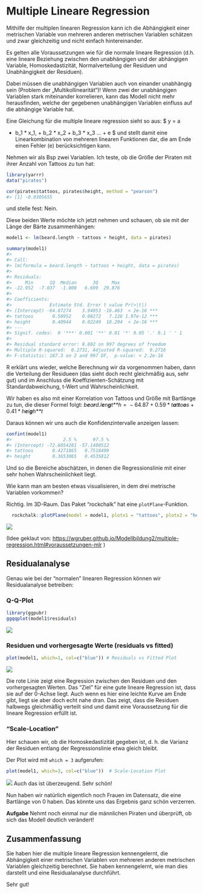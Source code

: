 Multiple Lineare Regression
===========================

Mithilfe der multiplen linearen Regression kann ich die Abhängigkeit
einer metrischen Variable von mehreren anderen metrischen Variablen
schätzen und zwar gleichzeitig und nicht einfach hintereinander.

Es gelten alle Voraussetzungen wie für die normale lineare Regression
(d.h. eine lineare Beziehung zwischen den unabhängigen und der
abhängigen Variable, Homoskedastizität, Normalverteilung der Residuen
und Unabhängigkeit der Residuen).

Dabei müssen die unabhängigen Variablen auch von einander unabhängig
sein (Problem der „Multikollinearität“)! Wenn zwei der unabhängigen
Variablen stark miteinander korrelieren, kann das Modell nicht mehr
herausfinden, welche der gegebenen unabhängigen Variablen einfluss auf
die abhängige Variable hat.

Eine Gleichung für die multiple lineare regression sieht so aus: $ y = a
+ b\_1 \* x\_1, + b\_2 \* x\_2 + b\_3 \* x\_3 … + e $ und stellt damit
eine Linearkombination von mehreren linearen Funktionen dar, die am Ende
einen Fehler (e) berücksichtigen kann.

Nehmen wir als Bsp zwei Variablen. Ich teste, ob die Größe der Piraten
mit ihrer Anzahl von Tattoos zu tun hat:

``` r
library(yarrr)
data("pirates")

cor(pirates$tattoos, pirates$height, method = "pearson")
#> [1] -0.0305655
```

und stelle fest: Nein.

Diese beiden Werte möchte ich jetzt nehmen und schauen, ob sie mit der
Länge der Bärte zusammenhängen:

``` r
model1 <- lm(beard.length ~ tattoos + height, data = pirates)

summary(model1)
#> 
#> Call:
#> lm(formula = beard.length ~ tattoos + height, data = pirates)
#> 
#> Residuals:
#>     Min      1Q  Median      3Q     Max 
#> -22.952  -7.037  -1.000   6.699  29.876 
#> 
#> Coefficients:
#>              Estimate Std. Error t value Pr(>|t|)    
#> (Intercept) -64.87274    3.94053 -16.463  < 2e-16 ***
#> tattoos       0.58952    0.08272   7.126 1.97e-12 ***
#> height        0.40944    0.02249  18.204  < 2e-16 ***
#> ---
#> Signif. codes:  0 '***' 0.001 '**' 0.01 '*' 0.05 '.' 0.1 ' ' 1
#> 
#> Residual standard error: 8.802 on 997 degrees of freedom
#> Multiple R-squared:  0.2731, Adjusted R-squared:  0.2716 
#> F-statistic: 187.3 on 2 and 997 DF,  p-value: < 2.2e-16
```

R erklärt uns wieder, welche Berechnung wir da vorgenommen haben, dann
die Verteilung der Residueen (das sieht doch recht gleichmäßig aus, sehr
gut) und im Anschluss die Koeffizienten-Schätzung mit
Standardabweichung, t-Wert und Wahrscheinlichkeit.

Wir haben es also mit einer Korrelation von Tattoos und Größe mit
Bartlänge zu tun, die dieser Formel folgt:
*b**e**a**r**d*.*l**e**n**g**t**h* =  − 64.87 + 0.59 \* *t**a**t**t**o**o**s* + 0.41 \* *h**e**i**g**h**t*

Daraus können wir uns auch die Konfidenzintervalle anzeigen lassen:

``` r
confint(model1)
#>                   2.5 %      97.5 %
#> (Intercept) -72.6054281 -57.1400512
#> tattoos       0.4271865   0.7518499
#> height        0.3653065   0.4535812
```

Und so die Bereiche abschätzen, in denen die Regressionslinie mit einer
sehr hohen Wahrscheinlichkeit liegt.

Wie kann man am besten etwas visualisieren, in dem drei metrische
Variablen vorkommen?

Richtig. Im 3D-Raum. Das Paket “rockchalk” hat eine
`plotPlane`-Funktion.

``` r
  rockchalk::plotPlane(model = model1, plotx1 = "tattoos", plotx2 = "height")
```

![](./figures/multip_lin_reg-1.png)

(Idee geklaut von:
<a href="https://wgruber.github.io/Modellbildung2/multiple-regression.html#voraussetzungen-mlr" class="uri">https://wgruber.github.io/Modellbildung2/multiple-regression.html#voraussetzungen-mlr</a>
)

Residualanalyse
---------------

Genau wie bei der “normalen” linearen Regression können wir
Residualanalyse betreiben:

### Q-Q-Plot

``` r
library(ggpubr)
ggqqplot(model1$residuals)
```

![](./figures/qq_model1_res-1.png)

### Residuen und vorhergesagte Werte (residuals vs fitted)

``` r
plot(model1, which=1, col=c("blue")) # Residuals vs Fitted Plot
```

![](./figures/fitted_vs_residuals_model1-1.png)

Die rote Linie zeigt eine Regression zwischen den Residuen und den
vorhergesagten Werten. Das “Ziel” für eine gute lineare Regression ist,
dass sie auf der 0-Achse liegt. Auch wenn es hier eine leichte Kurve am
Ende gibt, liegt sie aber doch echt nahe dran. Das zeigt, dass die
Residuen halbwegs gleichmäßig verteilt sind und damit eine Voraussetzung
für die lineare Regression erfüllt ist.

### “Scale-Location”

Hier schauen wir, ob die Homoskedastizität gegeben ist, d. h. die
Varianz der Residuen entlang der Regressionslinie etwa gleich bleibt.

Der Plot wird mit `which = 3` aufgerufen:

``` r
plot(model1, which=3, col=c("blue"))  # Scale-Location Plot
```

![](./figures/homoskedas_model1-1.png) Auch das ist überzeugend. Sehr
schön!

Nun haben wir natürlich eigentlich noch Frauen im Datensatz, die eine
Bartlänge von 0 haben. Das könnte uns das Ergebnis ganz schön verzerren.

**Aufgabe** Nehmt noch einmal nur die männlichen Piraten und überprüft,
ob sich das Modell deutlich verändert!

Zusammenfassung
---------------

Sie haben hier die multiple lineare Regression kennengelernt, die
Abhängigkeit einer metrischen Variablen von mehreren anderen metrischen
Variablen gleichzeitig berechnet. Sie haben kennengelernt, wie man dies
darstellt und eine Residualanalyse durchführt.

Sehr gut!
